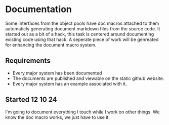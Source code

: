 
# Documentation

Some interfaces from the object pools have doc macros attached to them automaticly generating document markdown files from the source code. It started out as a bit of a hack, this task is centered around documenting existing code using that hack. A seperate piece of work will be genreated for enhancing the document macro system.

## Requirements

- Every major system has been documented
- The documents are published and viewable on the static github website.
- Every major system has an example associated with it.


## Started 12 10 24

I'm going to document everything I touch while I work on other things. We 
know the doc macro works, we just have to use it.


